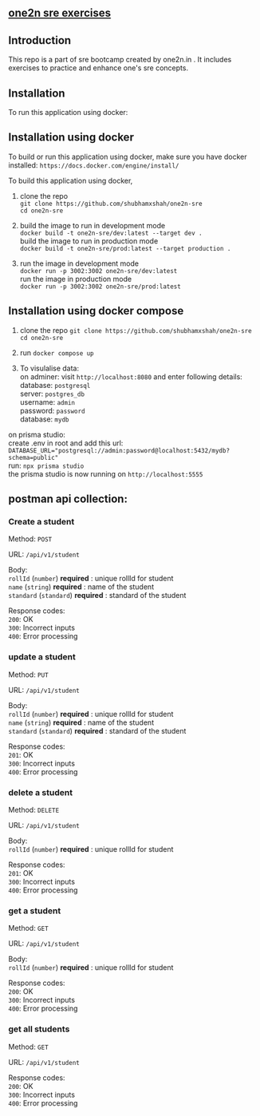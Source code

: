 ## [one2n sre exercises](https://one2n.io/sre-bootcamp/sre-bootcamp-exercises)

## Introduction

This repo is a part of sre bootcamp created by one2n.in . It includes exercises to practice and enhance one's sre concepts. 

## Installation   
   
To run this application using docker:

## Installation using docker  
   
To build or run this application using docker, make sure you have docker installed: `https://docs.docker.com/engine/install/`

To build this application using docker,  
1. clone the repo  
`git clone https://github.com/shubhamxshah/one2n-sre`  
`cd one2n-sre`  
  
2. build the image to run in development mode  
`docker build -t one2n-sre/dev:latest --target dev .`  
build the image to run in production mode  
`docker build -t one2n-sre/prod:latest --target production .`  
   
3. run the image in development mode  
`docker run -p 3002:3002 one2n-sre/dev:latest`  
run the image in production mode  
`docker run -p 3002:3002 one2n-sre/prod:latest`  

## Installation using docker compose 

1. clone the repo 
`git clone https://github.com/shubhamxshah/one2n-sre`  
`cd one2n-sre`  
   
2. run `docker compose up`  
3. To visulalise data:   
on adminer: visit `http://localhost:8080` and enter following details:
database:  `postgresql`  
server: `postgres_db`  
username: `admin`  
password: `password`  
database: `mydb`  
   
on prisma studio:  
create .env in root and add this url: `DATABASE_URL="postgresql://admin:password@localhost:5432/mydb?schema=public"`  
run: `npx prisma studio`  
the prisma studio is now running on `http://localhost:5555`  
   
## postman api collection:   
   
### Create a student   
  
Method: `POST`  

URL: `/api/v1/student`  

Body:   
`rollId` (`number`) **required** : unique rollId for student   
`name` (`string`) **required** : name of the student   
`standard` (`standard`) **required** : standard of the student  

Response codes:   
`200`: OK  
`300`: Incorrect inputs  
`400`: Error processing   

### update a student   
  
Method: `PUT`  

URL: `/api/v1/student`  

Body:   
`rollId` (`number`) **required** : unique rollId for student   
`name` (`string`) **required** : name of the student   
`standard` (`standard`) **required** : standard of the student  

Response codes:   
`201`: OK  
`300`: Incorrect inputs  
`400`: Error processing   

### delete a student   
  
Method: `DELETE`  

URL: `/api/v1/student`  

Body:   
`rollId` (`number`) **required** : unique rollId for student   

Response codes:   
`201`: OK  
`300`: Incorrect inputs  
`400`: Error processing   

### get a student   
  
Method: `GET`  

URL: `/api/v1/student`  

Body:   
`rollId` (`number`) **required** : unique rollId for student   

Response codes:   
`200`: OK  
`300`: Incorrect inputs  
`400`: Error processing   

### get all students   
  
Method: `GET`  

URL: `/api/v1/student`  

Response codes:   
`200`: OK  
`300`: Incorrect inputs  
`400`: Error processing   


